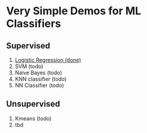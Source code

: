 # Very Simple Demos for ML Classifiers

## Supervised
1. [Logistic Regression (done)](https://github.com/guenter-r/classifier_starters/blob/main/logistic_regression.py)
2. SVM (todo)
3. Naive Bayes (todo)
4. KNN classifier (todo)
5. NN Classifier (todo)

## Unsupervised
1. Kmeans (todo)
2. tbd
